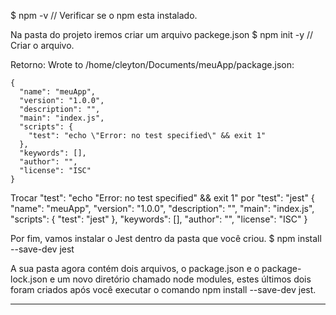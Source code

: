 $ npm -v 		// Verificar se o npm esta instalado.

Na pasta do projeto iremos criar um arquivo packege.json
$ npm init -y		// Criar o arquivo.

Retorno:
	Wrote to /home/cleyton/Documents/meuApp/package.json:

	{
	  "name": "meuApp",
	  "version": "1.0.0",
	  "description": "",
	  "main": "index.js",
	  "scripts": {
	    "test": "echo \"Error: no test specified\" && exit 1"
	  },
	  "keywords": [],
	  "author": "",
	  "license": "ISC"
	}

Trocar "test": "echo \"Error: no test specified\" && exit 1" por "test": "jest"
	{
	  "name": "meuApp",
	  "version": "1.0.0",
	  "description": "",
	  "main": "index.js",
	  "scripts": {
	    "test": "jest"
	  },
	  "keywords": [],
	  "author": "",
	  "license": "ISC"
	 }

Por fim, vamos instalar o Jest dentro da pasta que você criou. 
$ npm install --save-dev jest

A sua pasta agora contém dois arquivos, o package.json e o package-lock.json e um novo diretório chamado node modules, estes últimos dois foram criados após você executar o comando npm install --save-dev jest.

-------------------------------------------------------------------------------------------------------
